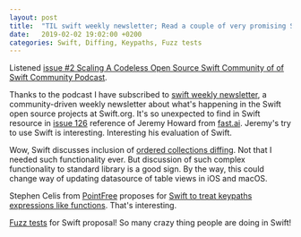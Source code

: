 ```yaml
---
layout: post
title:  "TIL swift weekly newsletter; Read a couple of very promising Swift proposals"
date:   2019-02-02 19:02:00 +0200
categories: Swift, Diffing, Keypaths, Fuzz tests
---
```

Listened [issue #2 Scaling A Codeless Open Source Swift Community of of Swift Community Podcast](https://www.swiftcommunitypodcast.org/episodes/2). 

Thanks to the podcast I have subscribed to [swift weekly newsletter](https://swiftweekly.github.io), a community-driven weekly newsletter about what's happening in the Swift open source projects at Swift.org. It's so unexpected to find in Swift resource in [issue 126](https://swiftweekly.github.io/issue-126/) reference of Jeremy Howard from [fast.ai](https://www.fast.ai/2019/01/10/swift-numerics/). Jeremy's try to use Swift is interesting. Interesting his evaluation of Swift.

Wow, Swift discusses inclusion of [ordered collections diffing](https://github.com/apple/swift-evolution/blob/master/proposals/0240-ordered-collection-diffing.md). Not that I needed such functionality ever. But discussion of such complex functionality to standard library is a good sign. By the way, this could change way of updating datasource of table views in iOS and macOS.

Stephen Celis from [PointFree](https://www.pointfree.co) proposes for [Swift to treat keypaths expressions like functions](https://forums.swift.org/t/key-path-expressions-as-functions/19587). That's interesting.

[Fuzz tests](https://forums.swift.org/t/support-for-fuzz-testers-in-swift-packages/19494) for Swift proposal! So many crazy thing people are doing in Swift!
